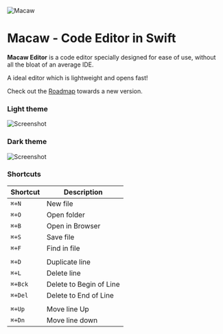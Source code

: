 ![Macaw](https://raw.githubusercontent.com/wdg/CodeEditor/master/CodeEditor/Assets.xcassets/AppIcon.appiconset/macaweditor128.png)

# Macaw - Code Editor in Swift

**Macaw Editor** is a code editor specially designed for ease of use, without all the bloat of an average IDE.

A ideal editor which is lightweight and opens fast!

Check out the [Roadmap](https://github.com/wdg/CodeEditor/projects/1) towards a new version.

### Light theme

![Screenshot](https://raw.githubusercontent.com/wdg/CodeEditor/master/Screenshots/Screenshot.jpg)

### Dark theme

![Screenshot](https://raw.githubusercontent.com/wdg/CodeEditor/master/Screenshots/Screenshot2.jpg)


### Shortcuts

| Shortcut | Description |
|----------|-------------|
| `⌘+N` | New file |
| `⌘+O` | Open folder |
| `⌘+B` | Open in Browser |
| `⌘+S` | Save file |
| `⌘+F` | Find in file |
|  |  |
| `⌘+D` |  Duplicate line |
| `⌘+L` |  Delete line |
| `⌘+Bck` | Delete to Begin of Line |
| `⌘+Del` | Delete to End of Line |
|  |  |
| `⌘+Up` | Move line Up |
| `⌘+Dn` | Move line down |
